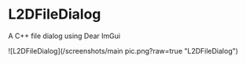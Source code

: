 # L2DFileDialog
A C++ file dialog using Dear ImGui

![L2DFileDialog](/screenshots/main pic.png?raw=true "L2DFileDialog")

